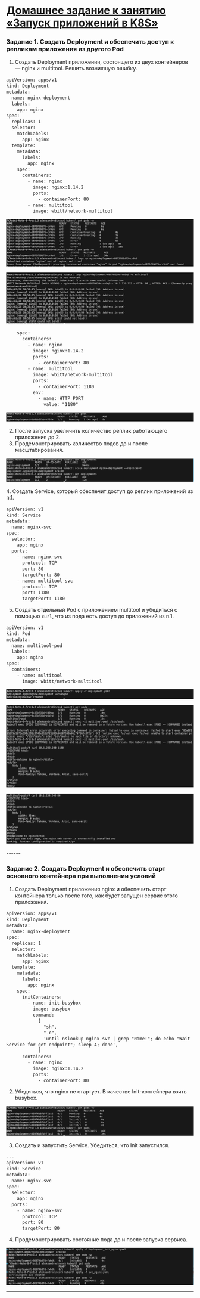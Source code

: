 # [Домашнее задание к занятию «Запуск приложений в K8S»](https://github.com/netology-code/kuber-homeworks/blob/main/1.2/1.2.md)

### Задание 1. Создать Deployment и обеспечить доступ к репликам приложения из другого Pod

1. Создать Deployment приложения, состоящего из двух контейнеров — nginx и multitool. Решить возникшую ошибку.

```
apiVersion: apps/v1
kind: Deployment
metadata:
  name: nginx-deployment
  labels:
    app: nginx
spec:
  replicas: 1
  selector:
    matchLabels:
      app: nginx
  template:
    metadata:
      labels:
        app: nginx
    spec:
      containers:
        - name: nginx
          image: nginx:1.14.2
          ports:
            - containerPort: 80
        - name: multitool
          image: wbitt/network-multitool
```

<p align="center">
  <img width="" height="" src="./scr/1.png">
</p>

<p align="center">
  <img width="" height="" src="./scr/2.png">
</p>


```
    spec:
      containers:
        - name: nginx
          image: nginx:1.14.2
          ports:
            - containerPort: 80
        - name: multitool
          image: wbitt/network-multitool
          ports:
            - containerPort: 1180
          env:
            - name: HTTP_PORT
              value: "1180"
```

<p align="center">
  <img width="" height="" src="./scr/3.png">
</p>

2. После запуска увеличить количество реплик работающего приложения до 2.
3. Продемонстрировать количество подов до и после масштабирования.

<p align="center">
  <img width="" height="" src="./scr/4.png">
</p>
4. Создать Service, который обеспечит доступ до реплик приложений из п.1.

```
apiVersion: v1
kind: Service
metadata:
  name: nginx-svc
spec:
  selector:
    app: nginx
  ports:
    - name: nginx-svc
      protocol: TCP
      port: 80
      targetPort: 80
    - name: multitool-svc
      protocol: TCP
      port: 1180
      targetPort: 1180
```

5. Создать отдельный Pod с приложением multitool и убедиться с помощью `curl`, что из пода есть доступ до приложений из п.1.

```
apiVersion: v1
kind: Pod
metadata:
  name: multitool-pod
  labels:
    app: nginx
spec:
  containers:
    - name: multitool
      image: wbitt/network-multitool
```
<p align="center">
  <img width="" height="" src="./scr/5.png">
</p>

<p align="center">
  <img width="" height="" src="./scr/6.png">
</p>

<p align="center">
  <img width="" height="" src="./scr/7.png">
</p>
------

### Задание 2. Создать Deployment и обеспечить старт основного контейнера при выполнении условий

1. Создать Deployment приложения nginx и обеспечить старт контейнера только после того, как будет запущен сервис этого приложения.
```
apiVersion: apps/v1
kind: Deployment
metadata:
  name: nginx-deployment
spec:
  replicas: 1
  selector:
    matchLabels:
      app: nginx
  template:
    metadata:
      labels:
        app: nginx
    spec:
      initContainers:
        - name: init-busybox
          image: busybox
          command:
            [
              "sh",
              "-c",
              'until nslookup nginx-svc | grep "Name:"; do echo "Wait Service for get endpoint"; sleep 4; done',
            ]
      containers:
        - name: nginx
          image: nginx:1.14.2
          ports:
            - containerPort: 80
```
2. Убедиться, что nginx не стартует. В качестве Init-контейнера взять busybox.
<p align="center">
  <img width="" height="" src="./scr/8.png">
</p>

3. Создать и запустить Service. Убедиться, что Init запустился.
```
---
apiVersion: v1
kind: Service
metadata:
  name: nginx-svc
spec:
  selector:
    app: nginx
  ports:
    - name: nginx-svc
      protocol: TCP
      port: 80
      targetPort: 80
```
4. Продемонстрировать состояние пода до и после запуска сервиса.

<p align="center">
  <img width="" height="" src="./scr/9.png">
</p>

------